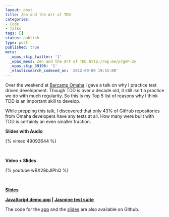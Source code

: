 ```yaml
---
layout: post
title: Zen and the Art of TDD
categories:
- Code
- Talks
tags: []
status: publish
type: post
published: true
meta:
  _wpas_skip_twitter: '1'
  _wpas_mess: Zen and the Art of TDD http://wp.me/p7gnP-2v
  _wpas_skip_39196: '1'
  _elasticsearch_indexed_on: '2012-09-09 19:15:00'
---
```

Over the weekend at <a href="http://barcampomaha.org">Barcamp Omaha</a> I gave a talk on why I practice test driven development. Though TDD is over a decade old, it still isn't a practice we do with much regularity. So this is my Top 5 list of reasons why I think TDD is an important skill to develop.

While prepping this talk, I discovered that only 43% of GitHub repositories from Omaha developers have any tests at all. How many were built with TDD is certainly an even smaller fraction.

<strong>Slides with Audio</strong>

{% vimeo 49092644 %}

&nbsp;

<strong>Video + Slides</strong>

{% youtube wBX28bJIPhQ %}

&nbsp;

<strong><a href="http://barcamp-omaha-tdd.herokuapp.com/">Slides</a></strong>

<strong><a href="http://www.matthew-steele.com/talks/barcamp-app/">JavaScript demo app</a> | <a href="http://www.matthew-steele.com/talks/barcamp-app/specs/">Jasmine test suite</a></strong>

The code for the <a href="https://github.com/mattdsteele/js-tdd-demo">app</a> and the <a href="https://github.com/mattdsteele/barcamp-tdd-slides">slides</a> are also available on Github.
